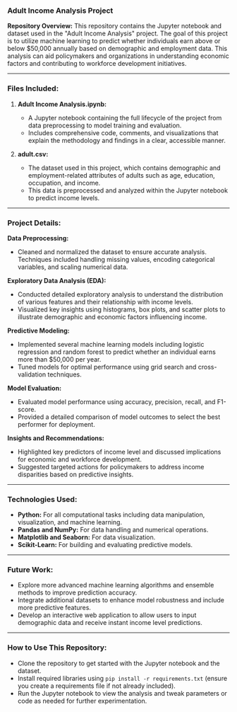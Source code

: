 
### **Adult Income Analysis Project**

**Repository Overview:**
This repository contains the Jupyter notebook and dataset used in the "Adult Income Analysis" project. The goal of this project is to utilize machine learning to predict whether individuals earn above or below $50,000 annually based on demographic and employment data. This analysis can aid policymakers and organizations in understanding economic factors and contributing to workforce development initiatives.

---

### **Files Included:**

1. **Adult Income Analysis.ipynb:**
   - A Jupyter notebook containing the full lifecycle of the project from data preprocessing to model training and evaluation.
   - Includes comprehensive code, comments, and visualizations that explain the methodology and findings in a clear, accessible manner.

2. **adult.csv:**
   - The dataset used in this project, which contains demographic and employment-related attributes of adults such as age, education, occupation, and income.
   - This data is preprocessed and analyzed within the Jupyter notebook to predict income levels.

---

### **Project Details:**

**Data Preprocessing:**
- Cleaned and normalized the dataset to ensure accurate analysis. Techniques included handling missing values, encoding categorical variables, and scaling numerical data.

**Exploratory Data Analysis (EDA):**
- Conducted detailed exploratory analysis to understand the distribution of various features and their relationship with income levels.
- Visualized key insights using histograms, box plots, and scatter plots to illustrate demographic and economic factors influencing income.

**Predictive Modeling:**
- Implemented several machine learning models including logistic regression and random forest to predict whether an individual earns more than $50,000 per year.
- Tuned models for optimal performance using grid search and cross-validation techniques.

**Model Evaluation:**
- Evaluated model performance using accuracy, precision, recall, and F1-score.
- Provided a detailed comparison of model outcomes to select the best performer for deployment.

**Insights and Recommendations:**
- Highlighted key predictors of income level and discussed implications for economic and workforce development.
- Suggested targeted actions for policymakers to address income disparities based on predictive insights.

---

### **Technologies Used:**
- **Python:** For all computational tasks including data manipulation, visualization, and machine learning.
- **Pandas and NumPy:** For data handling and numerical operations.
- **Matplotlib and Seaborn:** For data visualization.
- **Scikit-Learn:** For building and evaluating predictive models.

---

### **Future Work:**
- Explore more advanced machine learning algorithms and ensemble methods to improve prediction accuracy.
- Integrate additional datasets to enhance model robustness and include more predictive features.
- Develop an interactive web application to allow users to input demographic data and receive instant income level predictions.

---

### **How to Use This Repository:**
- Clone the repository to get started with the Jupyter notebook and the dataset.
- Install required libraries using `pip install -r requirements.txt` (ensure you create a requirements file if not already included).
- Run the Jupyter notebook to view the analysis and tweak parameters or code as needed for further experimentation.

